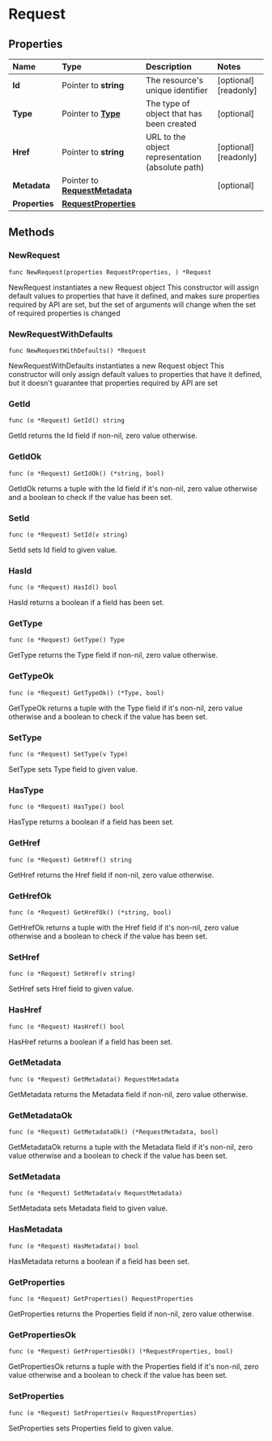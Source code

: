 # Request

## Properties

| Name | Type | Description | Notes |
| :--- | :--- | :--- | :--- |
| **Id** | Pointer to **string** | The resource's unique identifier | \[optional\] \[readonly\] |
| **Type** | Pointer to [**Type**](type.md) | The type of object that has been created | \[optional\] |
| **Href** | Pointer to **string** | URL to the object representation \(absolute path\) | \[optional\] \[readonly\] |
| **Metadata** | Pointer to [**RequestMetadata**](requestmetadata.md) |  | \[optional\] |
| **Properties** | [**RequestProperties**](requestproperties.md) |  |  |

## Methods

### NewRequest

`func NewRequest(properties RequestProperties, ) *Request`

NewRequest instantiates a new Request object This constructor will assign default values to properties that have it defined, and makes sure properties required by API are set, but the set of arguments will change when the set of required properties is changed

### NewRequestWithDefaults

`func NewRequestWithDefaults() *Request`

NewRequestWithDefaults instantiates a new Request object This constructor will only assign default values to properties that have it defined, but it doesn't guarantee that properties required by API are set

### GetId

`func (o *Request) GetId() string`

GetId returns the Id field if non-nil, zero value otherwise.

### GetIdOk

`func (o *Request) GetIdOk() (*string, bool)`

GetIdOk returns a tuple with the Id field if it's non-nil, zero value otherwise and a boolean to check if the value has been set.

### SetId

`func (o *Request) SetId(v string)`

SetId sets Id field to given value.

### HasId

`func (o *Request) HasId() bool`

HasId returns a boolean if a field has been set.

### GetType

`func (o *Request) GetType() Type`

GetType returns the Type field if non-nil, zero value otherwise.

### GetTypeOk

`func (o *Request) GetTypeOk() (*Type, bool)`

GetTypeOk returns a tuple with the Type field if it's non-nil, zero value otherwise and a boolean to check if the value has been set.

### SetType

`func (o *Request) SetType(v Type)`

SetType sets Type field to given value.

### HasType

`func (o *Request) HasType() bool`

HasType returns a boolean if a field has been set.

### GetHref

`func (o *Request) GetHref() string`

GetHref returns the Href field if non-nil, zero value otherwise.

### GetHrefOk

`func (o *Request) GetHrefOk() (*string, bool)`

GetHrefOk returns a tuple with the Href field if it's non-nil, zero value otherwise and a boolean to check if the value has been set.

### SetHref

`func (o *Request) SetHref(v string)`

SetHref sets Href field to given value.

### HasHref

`func (o *Request) HasHref() bool`

HasHref returns a boolean if a field has been set.

### GetMetadata

`func (o *Request) GetMetadata() RequestMetadata`

GetMetadata returns the Metadata field if non-nil, zero value otherwise.

### GetMetadataOk

`func (o *Request) GetMetadataOk() (*RequestMetadata, bool)`

GetMetadataOk returns a tuple with the Metadata field if it's non-nil, zero value otherwise and a boolean to check if the value has been set.

### SetMetadata

`func (o *Request) SetMetadata(v RequestMetadata)`

SetMetadata sets Metadata field to given value.

### HasMetadata

`func (o *Request) HasMetadata() bool`

HasMetadata returns a boolean if a field has been set.

### GetProperties

`func (o *Request) GetProperties() RequestProperties`

GetProperties returns the Properties field if non-nil, zero value otherwise.

### GetPropertiesOk

`func (o *Request) GetPropertiesOk() (*RequestProperties, bool)`

GetPropertiesOk returns a tuple with the Properties field if it's non-nil, zero value otherwise and a boolean to check if the value has been set.

### SetProperties

`func (o *Request) SetProperties(v RequestProperties)`

SetProperties sets Properties field to given value.

